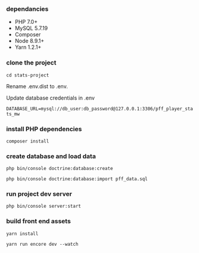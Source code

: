 ### dependancies 
- PHP 7.0+
- MySQL 5.7.19
- Composer
- Node 8.9.1+
- Yarn 1.2.1+

### clone the project

`cd stats-project`

Rename .env.dist to .env.

Update database credentials in .env

`DATABASE_URL=mysql://db_user:db_password@127.0.0.1:3306/pff_player_stats_mw`

### install PHP dependencies

`composer install`

### create database and load data
 
`php bin/console doctrine:database:create`

`php bin/console doctrine:database:import pff_data.sql`

### run project dev server

`php bin/console server:start`

### build front end assets

`yarn install`

`yarn run encore dev --watch`
